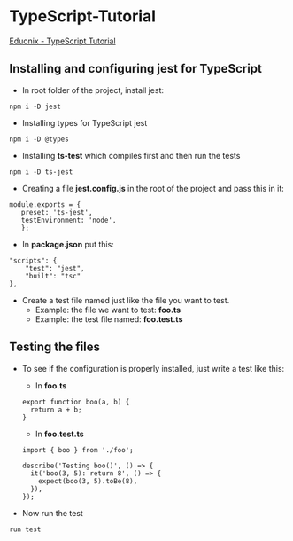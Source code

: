 # TypeScript-Tutorial

[Eduonix - TypeScript Tutorial](https://www.eduonix.com/new_dashboard/the-complete-typescript-programming-guide-for-web-developers)


## Installing and configuring jest for TypeScript

- In root folder of the project, install jest:
```
npm i -D jest
```
- Installing types for TypeScript jest
```
npm i -D @types
```
- Installing **ts-test** which compiles first and then run the tests
```
npm i -D ts-jest
```
- Creating a file **jest.config.js** in the root of the project and pass this in it:
```
module.exports = {
   preset: 'ts-jest',
   testEnvironment: 'node',
   };
```
- In **package.json** put this: 
```
"scripts": {
    "test": "jest",
    "built": "tsc"
},
```
- Create a test file named just like the file you want to test. 
  - Example: the file we want to test: **foo.ts**
  - Example: the test file named: **foo.test.ts**
  


## Testing the files


- To see if the configuration is properly installed, just write a test like this:
  - In **foo.ts**
  ```
  export function boo(a, b) {
    return a + b;
  }
  ```
  
  - In **foo.test.ts**
  ```
  import { boo } from './foo';
  
  describe('Testing boo()', () => {
    it('boo(3, 5): return 8', () => {
      expect(boo(3, 5).toBe(8),
    }),
  });
  ```
- Now run the test
```
run test
```




